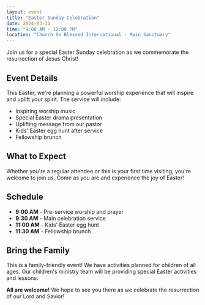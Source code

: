 ```yaml
---
layout: event
title: "Easter Sunday Celebration"
date: 2024-03-31
time: "9:00 AM - 12:00 PM"
location: "Church So Blessed International - Main Sanctuary"
---
```


Join us for a special Easter Sunday celebration as we commemorate the resurrection of Jesus Christ!

## Event Details

This Easter, we're planning a powerful worship experience that will inspire and uplift your spirit. The service will include:

- Inspiring worship music
- Special Easter drama presentation
- Uplifting message from our pastor
- Kids' Easter egg hunt after service
- Fellowship brunch

## What to Expect

Whether you're a regular attendee or this is your first time visiting, you're welcome to join us. Come as you are and experience the joy of Easter!

## Schedule

- **9:00 AM** - Pre-service worship and prayer
- **9:30 AM** - Main celebration service
- **11:00 AM** - Kids' Easter egg hunt
- **11:30 AM** - Fellowship brunch

## Bring the Family

This is a family-friendly event! We have activities planned for children of all ages. Our children's ministry team will be providing special Easter activities and lessons.

**All are welcome!** We hope to see you there as we celebrate the resurrection of our Lord and Savior!
